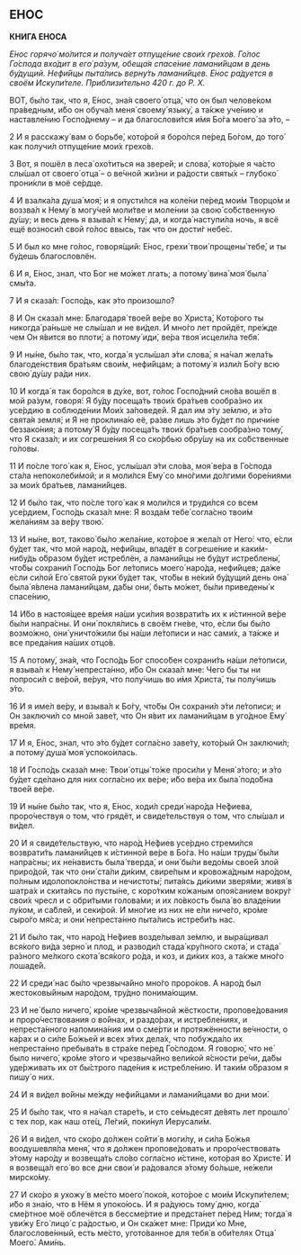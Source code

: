 ## Е́НОС

**КНИ́ГА Е́НОСА**

_Е́нос горячо́ мо́лится и получа́ет отпуще́ние свои́х грехо́в. Го́лос Го́спода вхо́дит в его́ ра́зум, обеща́я спасе́ние ламани́йцам в день бу́дущий. Нефи́йцы пыта́лись верну́ть ламани́йцев. Е́нос ра́дуется в своём Искупи́теле. Приблизи́тельно 420 г. до Р. Х._

ВОТ, бы́ло так, что я, Е́нос, зна́я своего́ отца́, что он был челове́ком пра́ведным, и́бо он обуча́л меня́ своему́ языку́, а та́кже уче́нию и наставле́нию Госпо́днему – и да благослови́тся и́мя Бо́га моего́ за э́то, –

2 И я расскажу́ вам о борьбе́, кото́рой я боро́лся пе́ред Бо́гом, до того́ как получи́л отпуще́ние мои́х грехо́в.

3 Вот, я пошёл в леса́ охо́титься на звере́й; и слова́, кото́рые я ча́сто слы́шал от своего́ отца́ – о ве́чной жи́зни и ра́дости святы́х – глубоко́ прони́кли в моё се́рдце.

4 И взалка́ла душа́ моя́; и я опусти́лся на коле́ни пе́ред мои́м Творцо́м и воззва́л к Нему́ в могу́чей моли́тве и моле́нии за свою́ со́бственную ду́шу; и весь день я взыва́л к Нему́; да, и когда́ наступи́ла ночь, я всё ещё возноси́л свой го́лос ввысь, так что он дости́г небе́с.

5 И был ко мне го́лос, говоря́щий: Е́нос, грехи́ твои́ прощены́ тебе́, и ты бу́дешь благословлён.

6 И я, Е́нос, знал, что Бог не мо́жет лгать; а потому́ вина́ моя́ была́ смы́та.

7 И я сказа́л: Госпо́дь, как э́то произошло́?

8 И Он сказа́л мне: Благодаря́ твое́й ве́ре во Христа́, Кото́рого ты никогда́ ра́ньше не слы́шал и не ви́дел. И мно́го лет пройдёт, пре́жде чем Он я́вится во плоти́; а потому́ иди́, ве́ра твоя́ исцели́ла тебя́.

9 И ны́не, бы́ло так, что, когда́ я услы́шал э́ти слова́, я на́чал жела́ть благоде́нствия бра́тьям свои́м, нефи́йцам; а потому́ я изли́л Бо́гу всю свою́ ду́шу ра́ди них.

10 И когда́ я так боро́лся в ду́хе, вот, го́лос Госпо́дний сно́ва вошёл в мой ра́зум, говоря́: Я бу́ду посеща́ть твои́х бра́тьев сообра́зно их усе́рдию в соблюде́нии Мои́х за́поведей. Я дал им э́ту зе́млю, и э́то свята́я земля́; и Я не проклина́ю её, ра́зве лишь э́то бу́дет по причи́не беззако́ния; а потому́ Я бу́ду посеща́ть твои́х бра́тьев сообра́зно тому́, что Я сказа́л; и их согреше́ния Я со ско́рбью обру́шу на их со́бственные го́ловы.

11 И по́сле того́ как я, Е́нос, услы́шал э́ти сло́ва, моя́ ве́ра в Го́спода ста́ла непоколеби́мой; и я моли́лся Ему́ со мно́гими до́лгими боре́ниями за мои́х бра́тьев, ламани́йцев.

12 И бы́ло так, что по́сле того́ как я моли́лся и труди́лся со всем усе́рдием, Госпо́дь сказа́л мне: Я возда́м тебе́ согла́сно твои́м жела́ниям за ве́ру твою́.

13 И ны́не, вот, таково́ бы́ло жела́ние, кото́рое я жела́л от Него́: что, е́сли бу́дет так, что мой наро́д, нефи́йцы, впадёт в согреше́ние и каки́м-нибу́дь о́бразом бу́дет истреблён, а ламани́йцы не бу́дут истреблены́, что́бы сохрани́л Госпо́дь Бог ле́топись моего́ наро́да, нефи́йцев; да́же е́сли си́лой Его́ свято́й руки́ бу́дет так, что́бы в не́кий бу́дущий день она́ была́ я́влена ламани́йцам, да́бы они́, быть мо́жет, бы́ли приведены́ к спасе́нию,

14 И́бо в настоя́щее вре́мя на́ши уси́лия возврати́ть их к и́стинной ве́ре бы́ли напра́сны. И они́ покля́лись в своём гне́ве, что, е́сли бы бы́ло возмо́жно, они́ уничто́жили бы на́ши ле́тописи и нас сами́х, а та́кже и все преда́ния на́ших отцо́в.

15 А потому́, зна́я, что Госпо́дь Бог спосо́бен сохрани́ть на́ши ле́тописи, я взыва́л к Нему́ непреста́нно, и́бо Он сказа́л мне: Чего бы ты ни попроси́л с ве́рой, ве́руя, что полу́чишь во и́мя Христа́, ты полу́чишь э́то.

16 И я име́л ве́ру, и взыва́л к Бо́гу, что́бы Он сохрани́л э́ти ле́тописи; и Он заключи́л со мной заве́т, что Он я́вит их ламани́йцам в уго́дное Ему́ вре́мя.

17 И я, Е́нос, знал, что э́то бу́дет согла́сно заве́ту, кото́рый Он заключи́л; а потому́ душа́ моя́ успоко́илась.

18 И Госпо́дь сказа́л мне: Твои́ отцы́ то́же проси́ли у Меня́ э́того; и э́то бу́дет сде́лано для них согла́сно их ве́ре; и́бо ве́ра их была́ подо́бна твое́й ве́ре.

19 И ны́не бы́ло так, что я, Е́нос, ходи́л среди́ наро́да Не́фиева, проро́чествуя о том, что грядёт, и свиде́тельствуя о том, что слы́шал и ви́дел.

20 И я свиде́тельствую, что наро́д Не́фиев усе́рдно стреми́лся возврати́ть ламани́йцев к и́стинной ве́ре в Бо́га. Но на́ши труды́ бы́ли напра́сны; их не́нависть была́ тверда́, и они́ бы́ли ведо́мы свое́й злой приро́дой, так что они́ ста́ли ди́ким, свире́пым и кровожа́дным наро́дом, по́лным идолопокло́нства и нечистоты́; пита́ясь ди́кими зверя́ми; живя́ в шатра́х и скита́ясь по пусты́не, с коро́тким ко́жаным опоя́санием вокру́г свои́х чресл и с обри́тыми голова́ми; и их ло́вкость была́ во владе́нии лу́ком, и са́блей, и секи́рой. И мно́гие из них не е́ли ниче́го, кро́ме сыро́го мя́са; и они́ непреста́нно пыта́лись истреби́ть нас.

21 И бы́ло так, что наро́д Не́фиев возде́лывал зе́млю, и выра́щивал вся́кого ви́да зерно́ и плод, и разводи́л стада́ кру́пного скота́, и стада́ ра́зного ме́лкого скота́ вся́кого ро́да, и коз, и ди́ких коз, а та́кже мно́го лошаде́й.

22 И среди́ нас бы́ло чрезвыча́йно мно́го проро́ков. А наро́д был жестоковы́йным наро́дом, тру́дно понима́ющим.

23 И не́ было ничего́, кро́ме чрезвыча́йной жёсткости, пропове́дования и проро́чествования о во́йнах, и раздо́рах, и истребле́ниях, и непреста́нного напомина́ния им о сме́рти и протяжённости ве́чности, о ка́рах и о си́ле Бо́жьей и всех э́тих дела́х, что побужда́ло их непреста́нно пребыва́ть в стра́хе пе́ред Го́сподом. Я говорю́, что не́ было ничего́, кро́ме э́того и чрезвыча́йно вели́кой я́сности ре́чи, да́бы уде́рживать их от бы́строго паде́ния к истребле́нию. И таки́м о́бразом я пишу́ о них.

24 И я ви́дел во́йны ме́жду нефи́йцами и ламани́йцами во дни мои́.

25 И бы́ло так, что я на́чал старе́ть, и сто се́мьдесят де́вять лет прошло́ с тех пор, как наш оте́ц, Ле́гий, поки́нул Иерусали́м.

26 И я ви́дел, что ско́ро до́лжен сойти́ в моги́лу, и си́ла Бо́жья воодушевля́ла меня́, что я до́лжен пропове́довать и проро́чествовать э́тому наро́ду и возвеща́ть сло́во согла́сно и́стине, кото́рая во Христе́. И я возвеща́л его́ во все дни свои́ и ра́довался э́тому бо́льше, не́жели мирско́му.

27 И ско́ро я ухожу́ в ме́сто моего́ поко́я, кото́рое с мои́м Искупи́телем; и́бо я зна́ю, что в Нём я упоко́юсь. И я ра́дуюсь тому́ дню, когда́ сме́ртное моё облечётся в бессме́ртие и предста́нет пе́ред Ним; тогда́ я уви́жу Его́ лицо́ с ра́достью, и Он ска́жет мне: Приди́ ко Мне, благослове́нный, есть ме́сто, угото́ванное для тебя́ в оби́телях Отца́ Моего́. Ами́нь.

